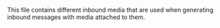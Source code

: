 This file contains different inbound media that are used when generating inbound messages with media attached to them.